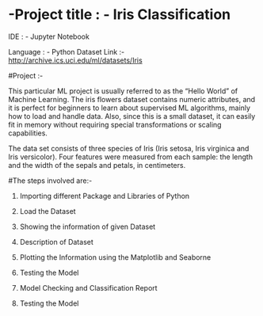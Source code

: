# -Project title : - Iris Classification 
IDE : - Jupyter Notebook

Language : - Python 
Dataset Link :- http://archive.ics.uci.edu/ml/datasets/Iris 

#Project :-



This particular ML project is usually referred to as the “Hello World” of Machine Learning. The iris flowers dataset contains numeric attributes, and it is perfect for beginners to learn about supervised ML algorithms, mainly how to load and handle data. Also, since this is a small dataset, it can easily fit in memory without requiring special transformations or scaling capabilities.



The data set consists of three species of Iris (Iris setosa, Iris virginica and Iris versicolor). Four features were measured from each sample: the length and the width of the sepals and petals, in centimeters.



#The steps involved are:-



1. Importing different Package and Libraries of Python

2. Load the Dataset

3. Showing the information of given Dataset

4. Description of Dataset

5. Plotting the Information using the Matplotlib and Seaborne

6. Testing the Model

7. Model Checking and Classification Report

8. Testing the Model

